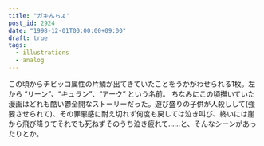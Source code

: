 ```yaml
---
title: "ガキんちょ"
post_id: 2924
date: "1998-12-01T00:00:00+09:00"
draft: true
tags:
  - illustrations
  - analog
---
```



この頃からチビッコ属性の片鱗が出てきていたことをうかがわせられる1枚。左から “リーン”、“キュラン”、“アーク” という名前。 ちなみにこの頃描いていた漫画はどれも酷い鬱全開なストーリーだった。遊び盛りの子供が人殺しして(強要させられて)、その罪悪感に耐え切れず何度も戻しては泣き叫び、終いには崖から飛び降りてそれでも死ねずそのうち泣き疲れて……と、そんなシーンがあったりとか。
